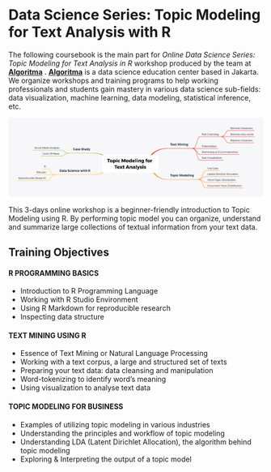 # Data Science Series: Topic Modeling for Text Analysis with R

The following coursebook is the main part for _Online Data Science Series: Topic Modeling for Text Analysis in R_ workshop produced by the team at [**Algoritma**](http://algorit.ma/) . [**Algoritma**](http://algorit.ma/) is a data science education center based in Jakarta. We organize workshops and training programs to help working professionals and students gain mastery in various data science sub-fields: data visualization, machine learning, data modeling, statistical inference, etc.

![](assets/Topic_Modeling_for_Text_Analysis.png)

This 3-days online workshop is a beginner-friendly introduction to Topic Modeling using R. By performing topic model you can  organize, understand and summarize large collections of textual information from your text data. 

## Training Objectives

#### R PROGRAMMING BASICS

 - Introduction to R Programming Language
 - Working with R Studio Environment
 - Using R Markdown for reproducible research
 - Inspecting data structure

#### TEXT MINING USING R

 - Essence of Text Mining or Natural Language Processing
 - Working with a text corpus, a large and structured set of texts
 - Preparing your text data: data cleansing and manipulation
 - Word-tokenizing to identify word’s meaning
 - Using visualization to analyse text data

#### TOPIC MODELING FOR BUSINESS

 - Examples of utilizing topic modeling in various industries
 - Understanding the principles and workflow of topic modeling
 - Understanding LDA (Latent Dirichlet Allocation), the algorithm behind topic modeling
 - Exploring & Interpreting the output of a topic model